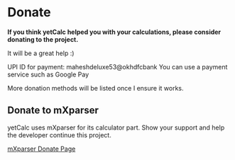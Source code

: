 # Donate
**If you think yetCalc helped you with your calculations, please consider donating to the project.**

It will be a great help :)

UPI ID for payment: maheshdeluxe53@okhdfcbank
You can use a payment service such as Google Pay

More donation methods will be listed once I ensure it works.

## Donate to mXparser

yetCalc uses mXparser for its calculator part. Show your support and help the developer continue this project.

[mXparser Donate Page](https://mathparser.org/donate/)
